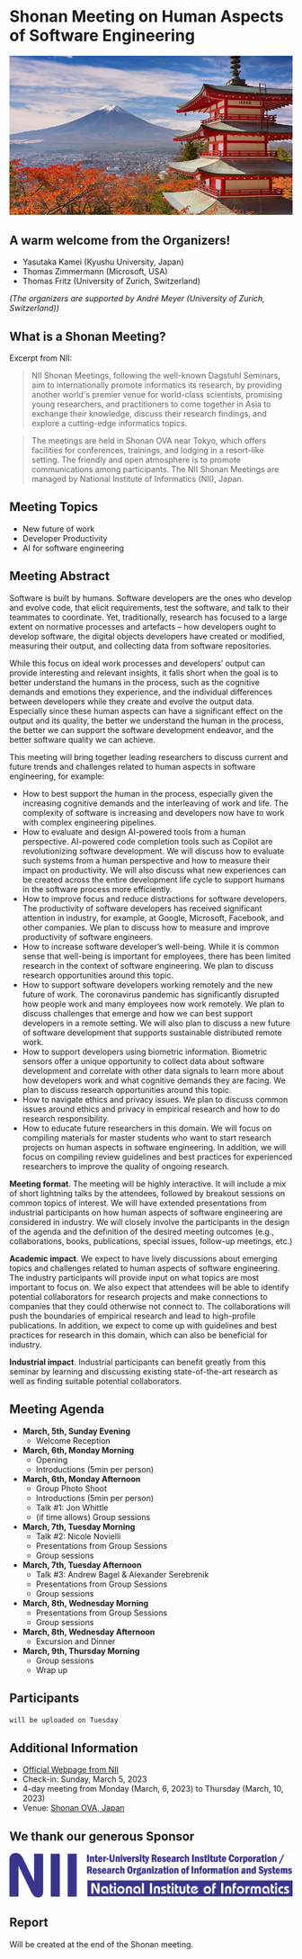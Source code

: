# Shonan Meeting on Human Aspects of Software Engineering

![Japan](/images/japan.jpg)

## A warm welcome from the Organizers!
* Yasutaka Kamei (Kyushu University, Japan)
* Thomas Zimmermann (Microsoft, USA)
* Thomas Fritz (University of Zurich, Switzerland)

_(The organizers are supported by André Meyer (University of Zurich, Switzerland))_

## What is a Shonan Meeting?
Excerpt from NII:

> NII Shonan Meetings, following the well-known Dagstuhl Seminars, aim to internationally promote informatics its research, by providing another world's premier venue for world-class scientists, promising young researchers, and practitioners to come together in Asia to exchange their knowledge, discuss their research findings, and explore a cutting-edge informatics topics.

> The meetings are held in Shonan OVA near Tokyo, which offers facilities for conferences, trainings, and lodging in a resort-like setting. The friendly and open atmosphere is to promote communications among participants. The NII Shonan Meetings are managed by National Institute of Informatics (NII), Japan.

## Meeting Topics
* New future of work
* Developer Productivity
* AI for software engineering

## Meeting Abstract
Software is built by humans. Software developers are the ones who develop and evolve code, that elicit requirements, test the software, and talk to their teammates to coordinate. Yet, traditionally, research has focused to a large extent on normative processes and artefacts – how developers ought to develop software, the digital objects developers have created or modified, measuring their output, and collecting data from software repositories.

While this focus on ideal work processes and developers’ output can provide interesting and relevant insights, it falls short when the goal is to better understand the humans in the process, such as the cognitive demands and emotions they experience, and the individual differences between developers while they create and evolve the output data. Especially since these human aspects can have a significant effect on the output and its quality, the better we understand the human in the process, the better we can support the software development endeavor, and the better software quality we can achieve.

This meeting will bring together leading researchers to discuss current and future trends and challenges related to human aspects in software engineering, for example:
* How to best support the human in the process, especially given the increasing cognitive demands and the interleaving of work and life. The complexity of software is increasing and developers now have to work with complex engineering pipelines.
* How to evaluate and design AI-powered tools from a human perspective. AI-powered code completion tools such as Copilot are revolutionizing software development. We will discuss how to evaluate such systems from a human perspective and how to measure their impact on productivity. We will also discuss what new experiences can be created across the entire development life cycle to support humans in the software process more efficiently.
* How to improve focus and reduce distractions for software developers. The productivity of software developers has received significant attention in industry, for example, at Google, Microsoft, Facebook, and other companies. We plan to discuss how to measure and improve productivity of software engineers.
* How to increase software developer’s well-being. While it is common sense that well-being is important for employees, there has been limited research in the context of software engineering. We plan to discuss research opportunities around this topic.
* How to support software developers working remotely and the new future of work. The coronavirus pandemic has significantly disrupted how people work and many employees now work remotely. We plan to discuss challenges that emerge and how we can best support developers in a remote setting. We will also plan to discuss a new future of software development that supports sustainable distributed remote work.
* How to support developers using biometric information. Biometric sensors offer a unique opportunity to collect data about software development and correlate with other data signals to learn more about how developers work and what cognitive demands they are facing. We plan to discuss research opportunities around this topic.
* How to navigate ethics and privacy issues. We plan to discuss common issues around ethics and privacy in empirical research and how to do research responsibility.
* How to educate future researchers in this domain. We will focus on compiling materials for master students who want to start research projects on human aspects in software engineering. In addition, we will focus on compiling review guidelines and best practices for experienced researchers to improve the quality of ongoing research.

**Meeting format**. The meeting will be highly interactive. It will include a mix of short lightning talks by the attendees, followed by breakout sessions on common topics of interest. We will have extended presentations from industrial participants on how human aspects of software engineering are considered in industry. We will closely involve the participants in the design of the agenda and the definition of the desired meeting outcomes (e.g., collaborations, books, publications, special issues, follow-up meetings, etc.)

**Academic impact**. We expect to have lively discussions about emerging topics and challenges related to human aspects of software engineering. The industry participants will provide input on what topics are most important to focus on. We also expect that attendees will be able to identify potential collaborators for research projects and make connections to companies that they could otherwise not connect to. The collaborations will push the boundaries of empirical research and lead to high-profile publications. In addition, we expect to come up with guidelines and best practices for research in this domain, which can also be beneficial for industry.

**Industrial impact**. Industrial participants can benefit greatly from this seminar by learning and discussing existing state-of-the-art research as well as finding suitable potential collaborators.

## Meeting Agenda
* **March, 5th, Sunday Evening**
  * Welcome Reception
* **March, 6th, Monday Morning**
  * Opening
  * Introductions (5min per person)
* **March, 6th, Monday Afternoon**
  * Group Photo Shoot
  * Introductions (5min per person)
  * Talk #1: Jon Whittle
  * (if time allows) Group sessions
* **March, 7th, Tuesday Morning**
  * Talk #2: Nicole Novielli
  * Presentations from Group Sessions
  * Group sessions
* **March, 7th, Tuesday Afternoon**
  * Talk #3: Andrew Bagel & Alexander Serebrenik
  * Presentations from Group Sessions
  * Group sessions
* **March, 8th, Wednesday Morning**
  * Presentations from Group Sessions
  * Group sessions
* **March, 8th, Wednesday Afternoon**
  * Excursion and Dinner
* **March, 9th, Thursday Morning**
  * Group sessions
  * Wrap up

## Participants
`will be uploaded on Tuesday`

## Additional Information
* [Official Webpage from NII](https://shonan.nii.ac.jp/seminars/191/)
* Check-in: Sunday, March 5, 2023
* 4-day meeting from Monday (March, 6, 2023) to Thursday (March, 10, 2023)
* Venue: [Shonan OVA, Japan](http://shonan-ova.jp/)

## We thank our generous Sponsor
![NII Logo](/images/nii_logo.gif)

## Report
Will be created at the end of the Shonan meeting.
